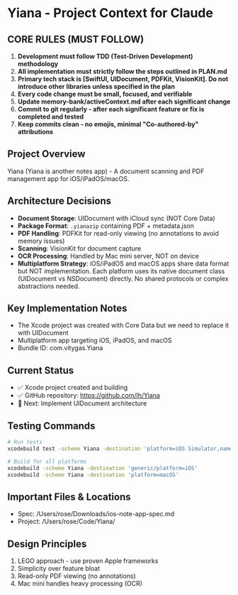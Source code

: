 # Yiana - Project Context for Claude

## CORE RULES (MUST FOLLOW)
1. **Development must follow TDD (Test-Driven Development) methodology**
2. **All implementation must strictly follow the steps outlined in PLAN.md**
3. **Primary tech stack is [SwiftUI, UIDocument, PDFKit, VisionKit]. Do not introduce other libraries unless specified in the plan**
4. **Every code change must be small, focused, and verifiable**
5. **Update memory-bank/activeContext.md after each significant change**
6. **Commit to git regularly - after each significant feature or fix is completed and tested**
7. **Keep commits clean - no emojis, minimal "Co-authored-by" attributions**

## Project Overview
Yiana (Yiana is another notes app) - A document scanning and PDF management app for iOS/iPadOS/macOS.

## Architecture Decisions
- **Document Storage**: UIDocument with iCloud sync (NOT Core Data)
- **Package Format**: `.yianazip` containing PDF + metadata.json
- **PDF Handling**: PDFKit for read-only viewing (no annotations to avoid memory issues)
- **Scanning**: VisionKit for document capture
- **OCR Processing**: Handled by Mac mini server, NOT on device
- **Multiplatform Strategy**: iOS/iPadOS and macOS apps share data format but NOT implementation. Each platform uses its native document class (UIDocument vs NSDocument) directly. No shared protocols or complex abstractions needed.

## Key Implementation Notes
- The Xcode project was created with Core Data but we need to replace it with UIDocument
- Multiplatform app targeting iOS, iPadOS, and macOS
- Bundle ID: com.vitygas.Yiana

## Current Status
- ✅ Xcode project created and building
- ✅ GitHub repository: https://github.com/lh/Yiana
- 🔄 Next: Implement UIDocument architecture

## Testing Commands
```bash
# Run tests
xcodebuild test -scheme Yiana -destination 'platform=iOS Simulator,name=iPhone 15'

# Build for all platforms
xcodebuild -scheme Yiana -destination 'generic/platform=iOS'
xcodebuild -scheme Yiana -destination 'platform=macOS'
```

## Important Files & Locations
- Spec: /Users/rose/Downloads/ios-note-app-spec.md
- Project: /Users/rose/Code/Yiana/

## Design Principles
1. LEGO approach - use proven Apple frameworks
2. Simplicity over feature bloat
3. Read-only PDF viewing (no annotations)
4. Mac mini handles heavy processing (OCR)